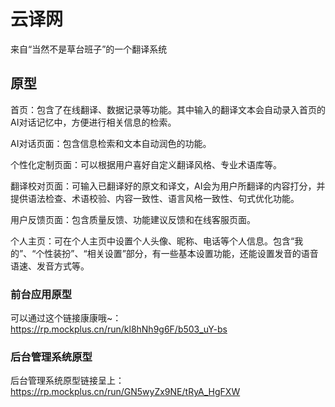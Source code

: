 # 云译网
来自“当然不是草台班子”的一个翻译系统

## 原型
首页：包含了在线翻译、数据记录等功能。其中输入的翻译文本会自动录入首页的AI对话记忆中，方便进行相关信息的检索。

AI对话页面：包含信息检索和文本自动润色的功能。<pr>

个性化定制页面：可以根据用户喜好自定义翻译风格、专业术语库等。<pr>

翻译校对页面：可输入已翻译好的原文和译文，AI会为用户所翻译的内容打分，并提供语法检查、术语校验、内容一致性、语言风格一致性、句式优化功能。<pr>

用户反馈页面：包含质量反馈、功能建议反馈和在线客服页面。<pr>

个人主页：可在个人主页中设置个人头像、昵称、电话等个人信息。包含“我的”、“个性装扮”、“相关设置”部分，有一些基本设置功能，还能设置发音的语音语速、发音方式等。

### 前台应用原型
可以通过这个链接康康哦~：https://rp.mockplus.cn/run/kl8hNh9g6F/b503_uY-bs

### 后台管理系统原型
后台管理系统原型链接呈上：https://rp.mockplus.cn/run/GN5wyZx9NE/tRyA_HgFXW
